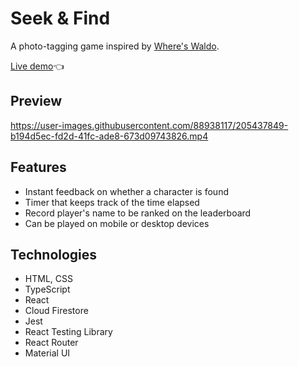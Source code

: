 # Seek & Find
A photo-tagging game inspired by [Where's Waldo](https://en.wikipedia.org/wiki/Where%27s_Wally%3F).

[Live demo](https://luxury-marigold-c9f1c3.netlify.app/)👈

## Preview

https://user-images.githubusercontent.com/88938117/205437849-b194d5ec-fd2d-41fc-ade8-673d09743826.mp4

## Features
- Instant feedback on whether a character is found
- Timer that keeps track of the time elapsed
- Record player's name to be ranked on the leaderboard
- Can be played on mobile or desktop devices

## Technologies

- HTML, CSS
- TypeScript
- React
- Cloud Firestore
- Jest
- React Testing Library
- React Router
- Material UI
